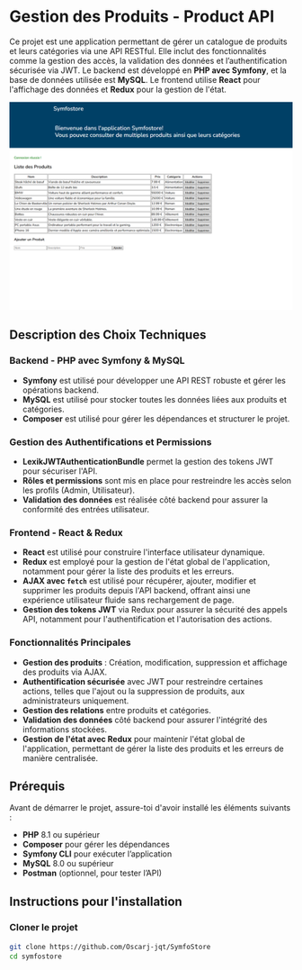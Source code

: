 # Gestion des Produits - Product API

Ce projet est une application permettant de gérer un catalogue de produits et leurs catégories via une API RESTful. Elle inclut des fonctionnalités comme la gestion des accès, la validation des données et l’authentification sécurisée via JWT. Le backend est développé en **PHP avec Symfony**, et la base de données utilisée est **MySQL**. Le frontend utilise **React** pour l'affichage des données et **Redux** pour la gestion de l'état.

![demo page](/symfostore_cap.png)

## Description des Choix Techniques

### Backend - PHP avec Symfony & MySQL
* **Symfony** est utilisé pour développer une API REST robuste et gérer les opérations backend.
* **MySQL** est utilisé pour stocker toutes les données liées aux produits et catégories.
* **Composer** est utilisé pour gérer les dépendances et structurer le projet.

### Gestion des Authentifications et Permissions
* **LexikJWTAuthenticationBundle** permet la gestion des tokens JWT pour sécuriser l'API.
* **Rôles et permissions** sont mis en place pour restreindre les accès selon les profils (Admin, Utilisateur).
* **Validation des données** est réalisée côté backend pour assurer la conformité des entrées utilisateur.

### Frontend - React & Redux
* **React** est utilisé pour construire l'interface utilisateur dynamique.
* **Redux** est employé pour la gestion de l'état global de l'application, notamment pour gérer la liste des produits et les erreurs.
* **AJAX avec `fetch`** est utilisé pour récupérer, ajouter, modifier et supprimer les produits depuis l'API backend, offrant ainsi une expérience utilisateur fluide sans rechargement de page.
* **Gestion des tokens JWT** via Redux pour assurer la sécurité des appels API, notamment pour l'authentification et l'autorisation des actions.

### Fonctionnalités Principales
* **Gestion des produits** : Création, modification, suppression et affichage des produits via AJAX.
* **Authentification sécurisée** avec JWT pour restreindre certaines actions, telles que l'ajout ou la suppression de produits, aux administrateurs uniquement.
* **Gestion des relations** entre produits et catégories.
* **Validation des données** côté backend pour assurer l'intégrité des informations stockées.
* **Gestion de l'état avec Redux** pour maintenir l'état global de l'application, permettant de gérer la liste des produits et les erreurs de manière centralisée.


## Prérequis

Avant de démarrer le projet, assure-toi d'avoir installé les éléments suivants :

* **PHP** 8.1 ou supérieur
* **Composer** pour gérer les dépendances
* **Symfony CLI** pour exécuter l’application
* **MySQL** 8.0 ou supérieur
* **Postman** (optionnel, pour tester l’API)

## Instructions pour l'installation

### Cloner le projet
```bash
git clone https://github.com/Oscarj-jqt/SymfoStore
cd symfostore

